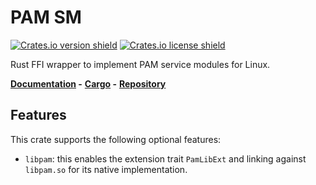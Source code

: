 # PAM SM

[![Crates.io version shield](https://img.shields.io/crates/v/pamsm.svg)](https://crates.io/crates/pamsm)
[![Crates.io license shield](https://img.shields.io/crates/l/pamsm.svg)](https://crates.io/crates/pamsm)

Rust FFI wrapper to implement PAM service modules for Linux.

**[Documentation](https://docs.rs/pamsm/) -**
**[Cargo](https://crates.io/crates/pamsm) -**
**[Repository](https://github.com/rcatolino/pam_sm_rust)**

## Features

This crate supports the following optional features:
 * `libpam`: this enables the extension trait `PamLibExt` and linking against `libpam.so` for its native implementation.
